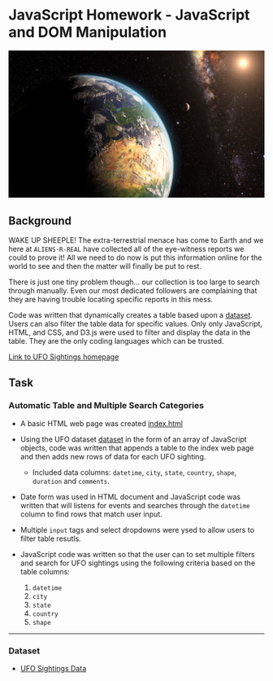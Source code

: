 # JavaScript Homework - JavaScript and DOM Manipulation

![UFO Sightings Data](assets/img/hero-bg.jpg)

## Background

WAKE UP SHEEPLE! The extra-terrestrial menace has come to Earth and we here at `ALIENS-R-REAL` have collected all of the eye-witness reports we could to prove it! All we need to do now is put this information online for the world to see and then the matter will finally be put to rest.

There is just one tiny problem though... our collection is too large to search through manually. Even our most dedicated followers are complaining that they are having trouble locating specific reports in this mess.

Code was written that dynamically creates a table based upon a [dataset](assets/js/data.js). Users can also filter the table data for specific values. Only only JavaScript, HTML, and CSS, and D3.js were used to filter and display the data in the table. They are the only coding languages which can be trusted.

[Link to UFO Sightings homepage](https://melissamonroe.github.io/javascript-challenge/)

## Task

### Automatic Table and Multiple Search Categories

* A basic HTML web page was created [index.html](index.html)

* Using the UFO dataset [dataset](assets/js/data.js) in the form of an array of JavaScript objects, code was written that appends a table to the index web page and then adds new rows of data for each UFO sighting.

  * Included data columns: `datetime`, `city`, `state`, `country`, `shape`, `duration` and `comments`.

* Date form was used in HTML document and JavaScript code was written that will listens for events and searches through the `datetime` column to find rows that match user input.

* Multiple `input` tags and select dropdowns were ysed to allow users to filter table resutls.

* JavaScript code was written so that the user can to set multiple filters and search for UFO sightings using the following criteria based on the table columns:

  1. `datetime`
  2. `city`
  3. `state`
  4. `country`
  5. `shape`

- - -

### Dataset

* [UFO Sightings Data](assets/js/data.js)
